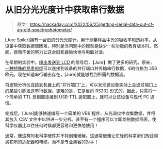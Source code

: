 # 从旧分光光度计中获取串行数据

> 原文：<https://hackaday.com/2022/06/25/getting-serial-data-out-of-an-old-spectrophotometer/>

[Jure Spiler]拥有一台旧的分光光度计，用于测量样品中光的吸收率和透射率。从设备中获取数据很困难，特别是当问题中的模型是缺少一些功能的教育版本时。然而，锲而不舍的努力让这台旧机器愉快地与电脑对话。

在早期的实验中，[嗅出发送到 LCD](https://hackaday.com/2022/05/05/exporting-data-from-old-gear-through-lcd-sniffing/) 的信号后，【Jure】做了更多的研究。原来，[一种特殊的昂贵电缆](https://www.fishersci.fi/store/products/spreadsheet-interface-software-exports-result/11380392)可以连接到设备的并行端口并传输串行数据，€的价格为 356 欧元。现在知道串行输出存在，[Jure]就能够找到所需的数据流。

将逻辑分析仪连接到机器上的“并行端口”上，可以发现该设备实际上会通过端口上的某些引脚发送串行数据。更难的是，它是反向 RS232 形式的。因此，只需将一个简单的 TTL 反相器连接到 USB-TTL 适配器上，就可以让该设备与现代 PC 通信。

完成后，[Jure]能够快速编写一个简单的 VB6 程序，从光谱仪中收集数据，并将其放入 CSV 文件中以供进一步分析。甚至有一个程序可以立即绘制数据图表，使科学仪器比以往任何时候都更容易和更快地使用！

通常，像这样的老科学硬件并不特别难破解。这通常很难让忙碌的科学家们掏钱购买花哨的适配器和电缆，而不是专业黑客的对手！